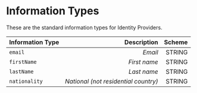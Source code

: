 # Information Types

These are the standard information types for Identity Providers.

| Information Type | Description                          | Scheme |
| :--------------- | -----------------------------------: | -----: |
| `email`          | _Email_                              | STRING |
| `firstName`      | _First name_                         | STRING |
| `lastName`       | _Last name_                          | STRING |
| `nationality`    | _National (not residential country)_ | STRING |
